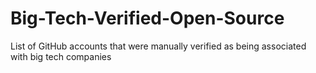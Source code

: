 # Big-Tech-Verified-Open-Source
List of GitHub accounts that were manually verified as being associated with big tech companies
